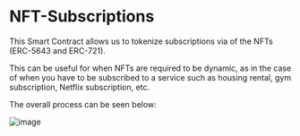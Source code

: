# NFT-Subscriptions

This Smart Contract allows us to tokenize subscriptions via of the NFTs (ERC-5643 and ERC-721).

This can be useful for when NFTs are required to be dynamic, as in the case of when you have to be subscribed to a service such as housing rental, gym subscription, Netflix subscription, etc.

The overall process can be seen below:

![image](https://user-images.githubusercontent.com/126001574/228481965-aea275b0-4ad8-4cda-830d-8b756ed63c13.png)


